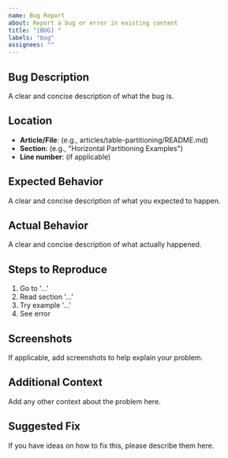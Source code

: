 ```yaml
---
name: Bug Report
about: Report a bug or error in existing content
title: "[BUG] "
labels: "bug"
assignees: ""
---
```


## Bug Description

A clear and concise description of what the bug is.

## Location

-   **Article/File**: (e.g., articles/table-partitioning/README.md)
-   **Section**: (e.g., "Horizontal Partitioning Examples")
-   **Line number**: (if applicable)

## Expected Behavior

A clear and concise description of what you expected to happen.

## Actual Behavior

A clear and concise description of what actually happened.

## Steps to Reproduce

1. Go to '...'
2. Read section '...'
3. Try example '...'
4. See error

## Screenshots

If applicable, add screenshots to help explain your problem.

## Additional Context

Add any other context about the problem here.

## Suggested Fix

If you have ideas on how to fix this, please describe them here.
